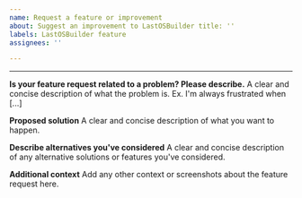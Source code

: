 ```yaml
---
name: Request a feature or improvement
about: Suggest an improvement to LastOSBuilder title: ''
labels: LastOSBuilder feature
assignees: ''

---
```


****

**Is your feature request related to a problem? Please describe.**
A clear and concise description of what the problem is. Ex. I'm always frustrated when [...]

**Proposed solution**
A clear and concise description of what you want to happen.

**Describe alternatives you've considered**
A clear and concise description of any alternative solutions or features you've considered.

**Additional context**
Add any other context or screenshots about the feature request here.
